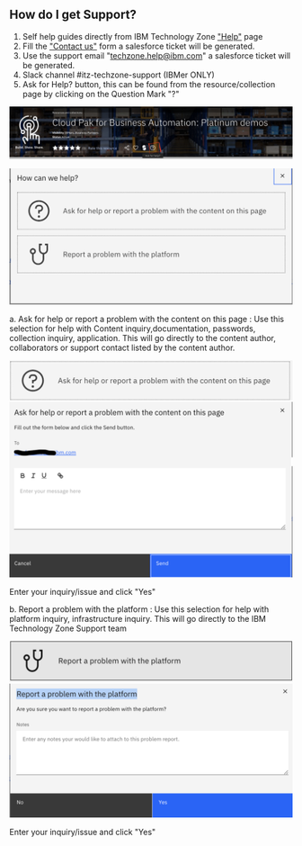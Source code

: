 ## How do I get Support?

1. Self help guides directly from IBM Technology Zone ["Help"](https://techzone.ibm.com/help) page
2. Fill the ["Contact us"](https://techzone.ibm.com/help) form a salesforce ticket will be generated.
3. Use the support email "techzone.help@ibm.com" a salesforce ticket will be generated.
4. Slack channel #itz-techzone-support (IBMer ONLY)
5. Ask for Help? button, this can be found from the resource/collection page by clicking on the Question Mark "?"

![supportaskforhelp](Images/supportaskforhelp.png)

![suppporthowcanwehelp](Images/supporthowcanwehelp.png)

 a. Ask for help or report a problem with the content on this page : Use this selection for help with Content inquiry,documentation, passwords, collection inquiry, application. 
 This will go directly to the content author, collaborators or support contact listed by the content author.  
 
 ![supporthelpcontent](Images/supporthelpcontent.png)
 ![supportproblemcontent](Images/supportproblemcontent.png)
 
 Enter your inquiry/issue and click "Yes"
 
 b. Report a problem with the platform : Use this selection for help with platform inquiry, infrastructure inquiry. This will go directly to the IBM Technology Zone Support team
 
![supporthelpplatform](Images/supporthelpplatform.png)
![supportproblemplatfrom](Images/supportproblemwithplatform.png)

Enter your inquiry/issue and click "Yes"
